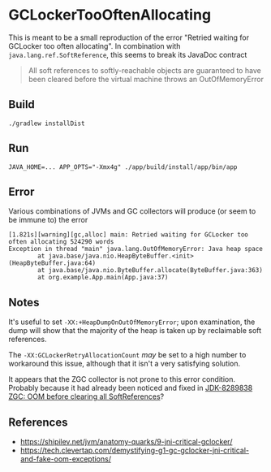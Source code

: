 # GCLockerTooOftenAllocating

This is meant to be a small reproduction of the error "Retried waiting for GCLocker too often allocating".
In combination with `java.lang.ref.SoftReference`, this seems to break its JavaDoc contract

> All soft references to softly-reachable objects are guaranteed to have been cleared before the virtual machine throws an OutOfMemoryError

## Build

```shell
./gradlew installDist
```

## Run

```shell
JAVA_HOME=... APP_OPTS="-Xmx4g" ./app/build/install/app/bin/app
```

## Error

Various combinations of JVMs and GC collectors will produce (or seem to be immune to) the error 

```
[1.821s][warning][gc,alloc] main: Retried waiting for GCLocker too often allocating 524290 words
Exception in thread "main" java.lang.OutOfMemoryError: Java heap space
        at java.base/java.nio.HeapByteBuffer.<init>(HeapByteBuffer.java:64)
        at java.base/java.nio.ByteBuffer.allocate(ByteBuffer.java:363)
        at org.example.App.main(App.java:37)
```

## Notes

It's useful to set `-XX:+HeapDumpOnOutOfMemoryError`; upon examination, the dump will show that the majority of the heap
is taken up by reclaimable soft references.

The `-XX:GCLockerRetryAllocationCount` _may_ be set to a high number to workaround this issue, although that it isn't a
very satisfying solution.

It appears that the ZGC collector is not prone to this error condition.
Probably because it had already been noticed and fixed in [JDK-8289838 ZGC: OOM before clearing all SoftReferences](https://bugs.openjdk.org/browse/JDK-8289838)?

## References

* https://shipilev.net/jvm/anatomy-quarks/9-jni-critical-gclocker/
* https://tech.clevertap.com/demystifying-g1-gc-gclocker-jni-critical-and-fake-oom-exceptions/